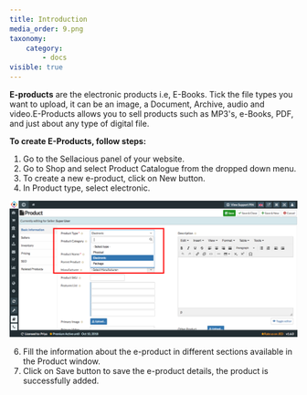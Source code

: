 ```yaml
---
title: Introduction
media_order: 9.png
taxonomy:
    category:
        - docs
visible: true
---
```


**E-products** are the electronic products i.e, E-Books. Tick the file types you want to upload, it can be an image, a Document, Archive, audio and video.E-Products allows you to sell products such as MP3's, e-Books, PDF, and just about any type of digital file. 

**To create E-Products, follow steps:**

1. Go to the Sellacious panel of your website.
2. Go to Shop and select Product Catalogue from the dropped down menu.
3. To create a new e-product, click on New button.
4. In Product type, select electronic.

![](9.png)

6. Fill the information about the e-product in different sections available in the Product window.
7. Click on Save button to save the e-product details, the product is successfully added.
